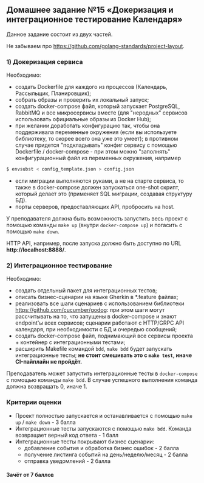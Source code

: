 ## Домашнее задание №15 «Докеризация и интеграционное тестирование Календаря»

Данное задание состоит из двух частей.

Не забываем про https://github.com/golang-standards/project-layout.

### 1) Докеризация сервиса
Необходимо:
* создать Dockerfile для каждого из процессов (Календарь, Рассыльщик, Планировщик);
* собрать образы и проверить их локальный запуск;
* создать docker-compose файл, который запускает PostgreSQL, RabbitMQ и все микросервисы вместе
(для "неродных" сервисов использовать официальные образы из Docker Hub);
* при желании доработать конфигурацию так, чтобы она поддерживала переменные окружения
(если вы используете библиотеку, то скорее всего она уже это умеет); в противном случае
придется "подкладывать" конфиг сервису с помощью Dockerfile / docker-compose -
при этом можно "заполнять" конфигурационный файл из переменных окружения, например
```bash
$ envsubst < config_template.json > config.json
```
* если миграции выполняются руками, а не на старте сервиса, то также в docker-compose
должен запускаться one-shot скрипт, который делает это (применяет SQL миграции,
создавая структуру БД).
* порты серверов, предоставляющих API, пробросить на host.

У преподавателя должна быть возможность запустить весь проект с помощью команды 
`make up` (внутри `docker-compose up`) и погасить с помощью `make down`.

HTTP API, например, после запуска должно быть доступно по URL **http://localhost:8888/**.

### 2) Интеграционное тестирование 
Необходимо:
* создать отдельный пакет для интеграционных тестов;
* описать бизнес-сценарии на языке Gherkin в *.feature файлах;
* реализовать все шаги сценариев с использованием библиотеки https://github.com/cucumber/godog:
при этом шаги могут рассчитывать на то, что запущены в docker-compose и знают endpoint'ы всех
сервисов; сценарии работают с HTTP/GRPC API календаря, при необходимости с БД и очередью сообщений;
* создать docker-compose файл, поднимающий все сервисы проекта + контейнер с интеграционными тестами;
* расширить Makefile командой `bdd`, `make bdd` будет запускать интеграционные тесты;
**не стоит смешивать это с `make test`, иначе CI-пайплайн не пройдёт.**

Преподаватель может запустить интеграционные тесты в `docker-compose` с помощью команды `make bdd`.
В случае успешного выполнения команда должна возвращать 0, иначе  1.

### Критерии оценки
- Проект полностью запускается и останавливается с помощью `make up` / `make down` - 3 балла
- Интеграционные тесты запускаются с помощью `make bdd`. Команда возвращает верный код ответа - 1 балл
- Интеграционные тесты покрывают бизнес сценарии:
    - добавление события и обработка бизнес ошибок - 2 балла
    - получение листинга событий на день/неделю/месяц - 2 балла
    - отправка уведомлений - 2 балла

#### Зачёт от 7 баллов
